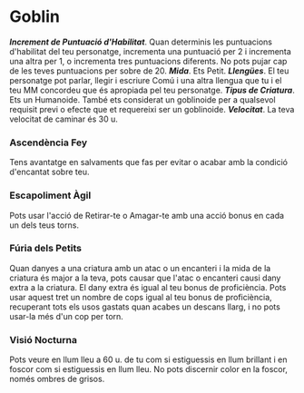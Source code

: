 # Goblin

***Increment de Puntuació d'Habilitat***. Quan determinis les puntuacions d'habilitat del teu personatge, incrementa una puntuació per 2 i incrementa una altra per 1, o incrementa tres puntuacions diferents. No pots pujar cap de les teves puntuacions per sobre de 20.
***Mida***. Ets Petit.
***Llengües***. El teu personatge pot parlar, llegir i escriure Comú i una altra llengua que tu i el teu MM concordeu que és apropiada pel teu personatge.
***Tipus de Criatura***. Ets un Humanoide. També ets considerat un goblinoide per a qualsevol requisit previ o efecte que et requereixi ser un goblinoide.
***Velocitat***. La teva velocitat de caminar és 30 u.

### Ascendència Fey
Tens avantatge en salvaments que fas per evitar o acabar amb la condició d'encantat sobre teu.
### Escapoliment Àgil
Pots usar l'acció de Retirar-te o Amagar-te amb una acció bonus en cada un dels teus torns.
### Fúria dels Petits
Quan danyes a una criatura amb un atac o un encanteri i la mida de la criatura és major a la teva, pots causar que l'atac o encanteri causi dany extra a la criatura. El dany extra és igual al teu bonus de proficiència.
Pots usar aquest tret un nombre de cops igual al teu bonus de proficiència, recuperant tots els usos gastats quan acabes un descans llarg, i no pots usar-la més d'un cop per torn.
### Visió Nocturna
Pots veure en llum lleu a 60 u. de tu com si estiguessis en llum brillant i en foscor com si estiguessis en llum lleu. No pots discernir color en la foscor, només ombres de grisos.